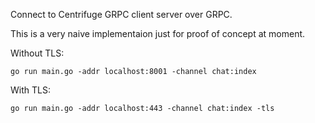 Connect to Centrifuge GRPC client server over GRPC.

This is a very naive implementaion just for proof of concept at moment.

Without TLS:

```
go run main.go -addr localhost:8001 -channel chat:index
```

With TLS:

```
go run main.go -addr localhost:443 -channel chat:index -tls
```
